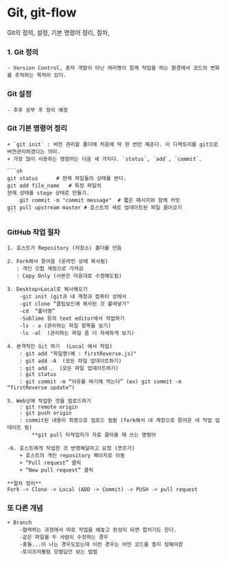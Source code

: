 # Git, git-flow 
Git의 정의, 설정, 기본 명령어 정리, 절차,



### 1. Git 정의
	- Version Control, 혼자 개발이 아닌 여러명이 함께 작업을 하는 환경에서 코드의 변화를 추적하는 목적이 있다.

### Git 설정
	- 추후 공부 후 정리 예정


### Git 기본 명령어 정리
	+ `git init` : 버전 관리할 폴더에 처음에 딱 한 번만 해준다. 이 디렉토리를 git으로 버전관리하겠다는 의미.
	+ 가장 많이 사용하는 명령어는 다음 세 가지다. `status`, `add`, `commit`.

	```sh
	git status      # 현재 파일들의 상태를 본다.
	git add file_name   # 특정 파일의
	현재 상태를 stage 상태로 만들기.
    	git commit -m "commit message"  # 짧은 메시지와 함께 커밋	    
	git pull upstream master # 호스트의 새로 업데이트된 파일 끌어오기
	``` 


### GitHub 작업 절차
	1. 호스트가 Repository (저장소) 폴더를 만듬

	2. Fork해서 뜯어옴 (온라인 상에 복사됨)
	   : 개인 깃헙 계정으로 가져감
	   : Copy Only (사본은 마음대로 수정해도됨)

	3. Desktop>Local로 복사해오기 
		-git init (git과 내 계정과 컴퓨터 상에서 
		-git clone “클립보드에 복사된 것 붙여넣기"
		-cd  “폴더명”
		-Sublime 등의 text editor에서 작업하기
		-ls - a (관리하는 파일 항목들 보기)
 		-ls -al  (관리하는 파일 좀 더 자세하게 보기)

	4. 본격적인 Git 하기  (Local 에서 작업)
		: git add "파일명(예 : firstReverse.js)"
		: git add -A  (모든 파일 업데이트하기)
 		: git add .  (모든 파일 업데이트하기)
		: git status
		: git commit -m “이유를 여기에 적는다” (ex) git commit -m “firstReverse update”)

	5. Web상에 작업한 것을 업로드하기
		: git remote origin
		: git push origin
		: commit된 내용이 최종으로 업로드 됨됨 (fork해서 내 계정으로 뜯어온 내 작업 업데이트 됨)
			**git pull 타작업자가 자료 끌어올 때 쓰는 명령어

	-6. 호스트에게 작업한 것 반영해달라고 요청 (쪼르기)
		+ 호스트의 개인 repository 페이지로 이동
		+ “Pull request” 클릭
		+ “New pull request” 클릭
		
	**절차 정리**
	Fork -> Clone -> Local (ADD -> Commit) -> PUSH -> pull request 


### 또 다른 개념
	+ Branch
		-협력하는 과정에서 따로 작업을 해놓고 완성이 되면 합치기도 한다. 
		-같은 파일을 두 사람이 수정하는 경우
		-충돌...이 나는 경우도있는데 이런 경우는 어떤 코드를 쓸지 정해야함
		-토이프러블럼 모범답안 보는 법법

